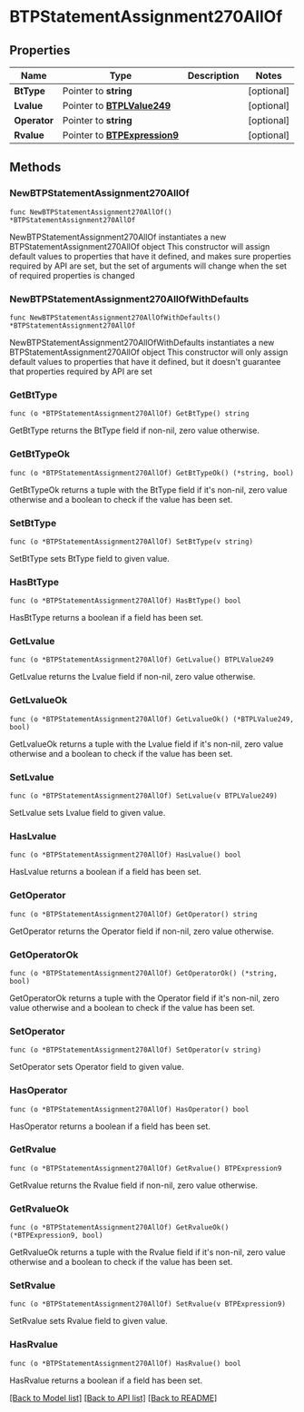 # BTPStatementAssignment270AllOf

## Properties

Name | Type | Description | Notes
------------ | ------------- | ------------- | -------------
**BtType** | Pointer to **string** |  | [optional] 
**Lvalue** | Pointer to [**BTPLValue249**](BTPLValue-249.md) |  | [optional] 
**Operator** | Pointer to **string** |  | [optional] 
**Rvalue** | Pointer to [**BTPExpression9**](BTPExpression-9.md) |  | [optional] 

## Methods

### NewBTPStatementAssignment270AllOf

`func NewBTPStatementAssignment270AllOf() *BTPStatementAssignment270AllOf`

NewBTPStatementAssignment270AllOf instantiates a new BTPStatementAssignment270AllOf object
This constructor will assign default values to properties that have it defined,
and makes sure properties required by API are set, but the set of arguments
will change when the set of required properties is changed

### NewBTPStatementAssignment270AllOfWithDefaults

`func NewBTPStatementAssignment270AllOfWithDefaults() *BTPStatementAssignment270AllOf`

NewBTPStatementAssignment270AllOfWithDefaults instantiates a new BTPStatementAssignment270AllOf object
This constructor will only assign default values to properties that have it defined,
but it doesn't guarantee that properties required by API are set

### GetBtType

`func (o *BTPStatementAssignment270AllOf) GetBtType() string`

GetBtType returns the BtType field if non-nil, zero value otherwise.

### GetBtTypeOk

`func (o *BTPStatementAssignment270AllOf) GetBtTypeOk() (*string, bool)`

GetBtTypeOk returns a tuple with the BtType field if it's non-nil, zero value otherwise
and a boolean to check if the value has been set.

### SetBtType

`func (o *BTPStatementAssignment270AllOf) SetBtType(v string)`

SetBtType sets BtType field to given value.

### HasBtType

`func (o *BTPStatementAssignment270AllOf) HasBtType() bool`

HasBtType returns a boolean if a field has been set.

### GetLvalue

`func (o *BTPStatementAssignment270AllOf) GetLvalue() BTPLValue249`

GetLvalue returns the Lvalue field if non-nil, zero value otherwise.

### GetLvalueOk

`func (o *BTPStatementAssignment270AllOf) GetLvalueOk() (*BTPLValue249, bool)`

GetLvalueOk returns a tuple with the Lvalue field if it's non-nil, zero value otherwise
and a boolean to check if the value has been set.

### SetLvalue

`func (o *BTPStatementAssignment270AllOf) SetLvalue(v BTPLValue249)`

SetLvalue sets Lvalue field to given value.

### HasLvalue

`func (o *BTPStatementAssignment270AllOf) HasLvalue() bool`

HasLvalue returns a boolean if a field has been set.

### GetOperator

`func (o *BTPStatementAssignment270AllOf) GetOperator() string`

GetOperator returns the Operator field if non-nil, zero value otherwise.

### GetOperatorOk

`func (o *BTPStatementAssignment270AllOf) GetOperatorOk() (*string, bool)`

GetOperatorOk returns a tuple with the Operator field if it's non-nil, zero value otherwise
and a boolean to check if the value has been set.

### SetOperator

`func (o *BTPStatementAssignment270AllOf) SetOperator(v string)`

SetOperator sets Operator field to given value.

### HasOperator

`func (o *BTPStatementAssignment270AllOf) HasOperator() bool`

HasOperator returns a boolean if a field has been set.

### GetRvalue

`func (o *BTPStatementAssignment270AllOf) GetRvalue() BTPExpression9`

GetRvalue returns the Rvalue field if non-nil, zero value otherwise.

### GetRvalueOk

`func (o *BTPStatementAssignment270AllOf) GetRvalueOk() (*BTPExpression9, bool)`

GetRvalueOk returns a tuple with the Rvalue field if it's non-nil, zero value otherwise
and a boolean to check if the value has been set.

### SetRvalue

`func (o *BTPStatementAssignment270AllOf) SetRvalue(v BTPExpression9)`

SetRvalue sets Rvalue field to given value.

### HasRvalue

`func (o *BTPStatementAssignment270AllOf) HasRvalue() bool`

HasRvalue returns a boolean if a field has been set.


[[Back to Model list]](../README.md#documentation-for-models) [[Back to API list]](../README.md#documentation-for-api-endpoints) [[Back to README]](../README.md)


